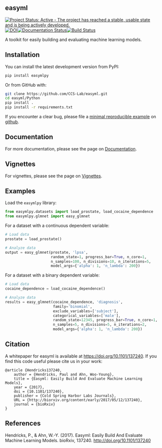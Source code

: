 easyml
------

[![Project Status: Active - The project has reached a stable, usable state and is being actively developed.](http://www.repostatus.org/badges/latest/active.svg)](http://www.repostatus.org/#active)[![DOI](https://zenodo.org/badge/DOI/10.5281/zenodo.824572.svg)](https://doi.org/10.5281/zenodo.824572)[![Documentation Status](https://readthedocs.org/projects/easyml/badge/?version=latest)](http://easyml.readthedocs.io/en/latest/?badge=latest)[![Build Status](https://travis-ci.org/CCS-Lab/easyml.svg?branch=master)](https://travis-ci.org/CCS-Lab/easyml)

A toolkit for easily building and evaluating machine learning models.

Installation
------------

You can install the latest development version from PyPI:
```bash
pip install easymlpy
```

Or from GitHub with:

```bash
git clone https://github.com/CCS-Lab/easyml.git
cd easyml/Python
pip install .
pip install -r requirements.txt
```

If you encounter a clear bug, please file a [minimal reproducible example](http://stackoverflow.com/questions/5963269/how-to-make-a-great-r-reproducible-example) on [github](https://github.com/CCS-Lab/easyml/issues).

Documentation
-------------

For more documentation, please see the page on [Documentation](documentation).

Vignettes
---------

For vignettes, please see the page on [Vignettes](vignettes).

Examples
--------

Load the `easymlpy` library:

```python
from easymlpy.datasets import load_prostate, load_cocaine_dependence
from easymlpy.glmnet import easy_glmnet
```

For a dataset with a continuous dependent variable:

```python
# Load data
prostate = load_prostate()

# Analyze data
output = easy_glmnet(prostate, 'lpsa',
                     random_state=1, progress_bar=True, n_core=1,
                     n_samples=100, n_divisions=10, n_iterations=5,
                     model_args={'alpha': 1, 'n_lambda': 200})
```

For a dataset with a binary dependent variable:

```python
# Load data
cocaine_dependence = load_cocaine_dependence()

# Analyze data
results = easy_glmnet(cocaine_dependence, 'diagnosis',
                      family='binomial',
                      exclude_variables=['subject'],
                      categorical_variables=['male'],
                      random_state=12345, progress_bar=True, n_core=1,
                      n_samples=5, n_divisions=5, n_iterations=2,
                      model_args={'alpha': 1, 'n_lambda': 200})
```

Citation
--------

A whitepaper for easyml is available at https://doi.org/10.1101/137240. If you find this code useful please cite us in your work:

```
@article {Hendricks137240,
	author = {Hendricks, Paul and Ahn, Woo-Young},
	title = {Easyml: Easily Build And Evaluate Machine Learning Models},
	year = {2017},
	doi = {10.1101/137240},
	publisher = {Cold Spring Harbor Labs Journals},
	URL = {http://biorxiv.org/content/early/2017/05/12/137240},
	journal = {bioRxiv}
}
```

References
----------
Hendricks, P., & Ahn, W.-Y. (2017). Easyml: Easily Build And Evaluate Machine Learning Models. bioRxiv, 137240. http://doi.org/10.1101/137240
